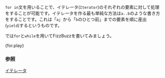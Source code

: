 <!--- The `for in` construct can be used to iterate through an `Iterator`.  --->
<!--- One of the easiest ways to create an iterator is to use the range --->
<!--- notation `a..b`. This yields values from `a` (inclusive) to `b`  --->
<!--- (exclusive) in steps of one. --->
`for in`文を用いることで、イテレータ(`Iterator`)のそれぞれの要素に対して処理をすることが可能です。イテレータを作る最も単純な方法は`a..b`のような書き方をすることです。これは「`a`」から「`b`のひとつ前」までの要素を順に産出(`yield`)するというものです。

<!--- Let's write FizzBuzz using `for` instead of `while`. --->
では`for`と`while`を用いてFizzBuzzを書いてみましょう。

{for.play}

<!--
###See also
-->
### 参照

[イテレータ][iter]

[iter]: ../trait/iter.html

